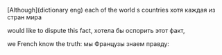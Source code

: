 [Although](dictionary eng) each of the world s countries
хотя каждая из стран мира

would like to dispute this fact,
хотела бы оспорить этот факт,

we French know the truth:
мы Французы знаем правду:

